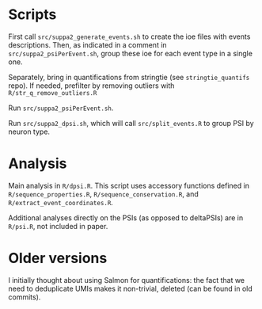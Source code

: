 # Scripts

First call `src/suppa2_generate_events.sh` to create the ioe files with events descriptions. Then, as indicated in a comment in `src/suppa2_psiPerEvent.sh`, group these ioe for each event type in a single one.

Separately, bring in quantifications from stringtie (see `stringtie_quantifs` repo). If needed, prefilter by removing outliers with `R/str_q_remove_outliers.R`

Run `src/suppa2_psiPerEvent.sh`.

Run `src/suppa2_dpsi.sh`, which will call `src/split_events.R` to group PSI by neuron type.


# Analysis

Main analysis in `R/dpsi.R`. This script uses accessory functions defined in `R/sequence_properties.R`, `R/sequence_conservation.R`, and `R/extract_event_coordinates.R`.

Additional analyses directly on the PSIs (as opposed to deltaPSIs) are in `R/psi.R`, not included in paper.


# Older versions

I initially thought about using Salmon for quantifications: the fact that we need to deduplicate UMIs makes it non-trivial, deleted (can be found in old commits).




